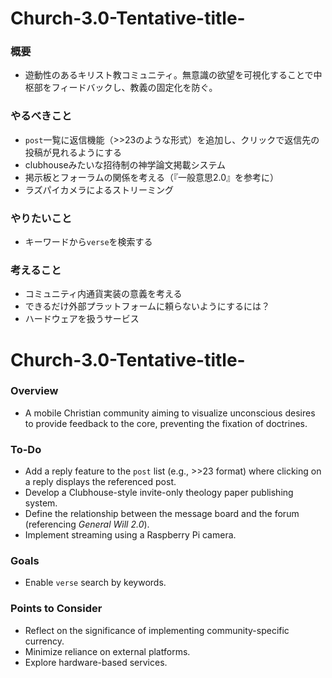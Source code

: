 # Church-3.0-Tentative-title-

### 概要
- 遊動性のあるキリスト教コミュニティ。無意識の欲望を可視化することで中枢部をフィードバックし、教義の固定化を防ぐ。

### やるべきこと
- `post`一覧に返信機能（>>23のような形式）を追加し、クリックで返信先の投稿が見れるようにする
- clubhouseみたいな招待制の神学論文掲載システム
- 掲示板とフォーラムの関係を考える（『一般意思2.0』を参考に）
- ラズパイカメラによるストリーミング

### やりたいこと
- キーワードから`verse`を検索する

### 考えること
- コミュニティ内通貨実装の意義を考える
- できるだけ外部プラットフォームに頼らないようにするには？
- ハードウェアを扱うサービス

# Church-3.0-Tentative-title-

### Overview
- A mobile Christian community aiming to visualize unconscious desires to provide feedback to the core, preventing the fixation of doctrines.

### To-Do
- Add a reply feature to the `post` list (e.g., >>23 format) where clicking on a reply displays the referenced post.
- Develop a Clubhouse-style invite-only theology paper publishing system.
- Define the relationship between the message board and the forum (referencing *General Will 2.0*).
- Implement streaming using a Raspberry Pi camera.

### Goals
- Enable `verse` search by keywords.

### Points to Consider
- Reflect on the significance of implementing community-specific currency.
- Minimize reliance on external platforms.
- Explore hardware-based services.
